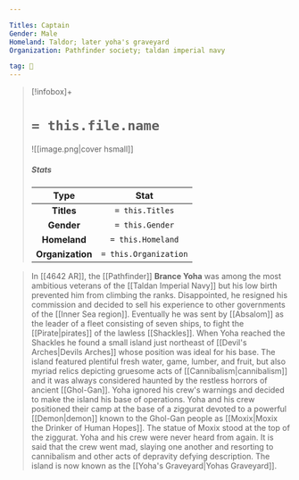 ```yaml
---

Titles: Captain
Gender: Male
Homeland: Taldor; later yoha's graveyard
Organization: Pathfinder society; taldan imperial navy

tag: 👤️
---
```


> [!infobox]+
> #  `= this.file.name`
> ![[image.png|cover hsmall]]
> ##### Stats
> Type | Stat |
> :---: |:---:|
> **Titles** | `= this.Titles` |
> **Gender** | `= this.Gender` |
> **Homeland** | `= this.Homeland` |
> **Organization** | `= this.Organization` |



> In [[4642 AR]], the [[Pathfinder]] **Brance Yoha** was among the most ambitious veterans of the [[Taldan Imperial Navy]] but his low birth prevented him from climbing the ranks. Disappointed, he resigned his commission and decided to sell his experience to other governments of the [[Inner Sea region]]. Eventually he was sent by [[Absalom]] as the leader of a fleet consisting of seven ships, to fight the [[Pirate|pirates]] of the lawless [[Shackles]]. When Yoha reached the Shackles he found a small island just northeast of [[Devil's Arches|Devils Arches]] whose position was ideal for his base. The island featured plentiful fresh water, game, lumber, and fruit, but also myriad relics depicting gruesome acts of [[Cannibalism|cannibalism]] and it was always considered haunted by the restless horrors of ancient [[Ghol-Gan]]. Yoha ignored his crew's warnings and decided to make the island his base of operations. Yoha and his crew positioned their camp at the base of a ziggurat devoted to a powerful [[Demon|demon]] known to the Ghol-Gan people as [[Moxix|Moxix the Drinker of Human Hopes]]. The statue of Moxix stood at the top of the ziggurat. Yoha and his crew were never heard from again. It is said that the crew went mad, slaying one another and resorting to cannibalism and other acts of depravity defying description. The island is now known as the [[Yoha's Graveyard|Yohas Graveyard]].







